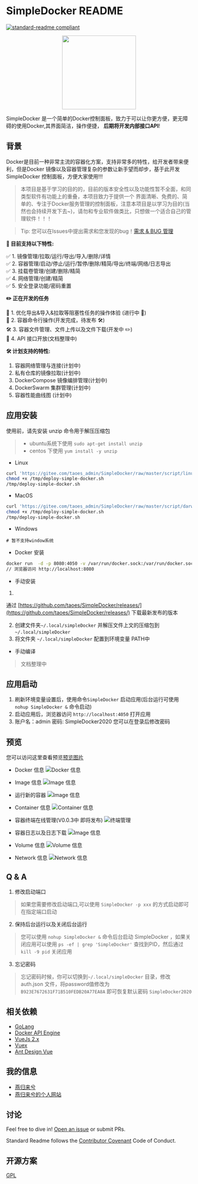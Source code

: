 # SimpleDocker README

[![standard-readme compliant](https://img.shields.io/badge/readme%20style-standard-brightgreen.svg?style=flat-square)](https://github.com/RichardLitt/standard-readme)

<div style="text-align:center">
    <img src="https://pic.zhoutao123.com/lib/simple-docker/logo-tm.png" width="200" alt="" >
</div>

SimpleDocker 是一个简单的Docker控制面板，致力于可以让你更方便，更无障碍的使用Docker,其界面简洁，操作便捷，  **后期将开发内部接口API**!

## 背景

Docker是目前一种非常主流的容器化方案，支持非常多的特性，给开发者带来便利，但是Docker 镜像以及容器管理复杂的参数让新手望而却步，基于此开发 SimpleDocker
控制面板，方便大家使用!!!

> 本项目是基于学习的目的的，目前的版本安全性以及功能性暂不全面，和同类型软件有功能上的重叠，本项目致力于提供一个 界面清晰、免费的、简单的、专注于Docker服务管理的控制面板，注意本项目是以学习为目的(当然也会持续开发下去~)，请勿和专业软件做类比，只想做一个适合自己的管理软件！！！

> Tip: 您可以在Issues中提出需求和您发现的bug！[需求 & BUG 管理](https://github.com/taoes/SimpleDocker/issues)


**🎉 目前支持以下特性:**

✅ 1. 镜像管理/拉取/运行/导出/导入/删除/详情 </br>
✅ 2. 容器管理/启动/停止/运行/暂停/删除/精简/导出/终端/网络/日志导出 </br>
✅ 3. 挂载卷管理/创建/删除/精简 </br>
✅ 4. 网络管理/创建/精简 </br>
✅ 5. 安全登录功能/密码重置 </br>

**✏️ 正在开发的任务**

🎉 1. 优化导出&导入&拉取等阻塞性任务的操作体验 (进行中 🎉) </br>
🎉 2. 容器命令行操作(开发完成，待发布 🛠) </br>
🛠 3. 容器文件管理、文件上传以及文件下载(开发中 ✏️) </br>
🧾 4. API 接口开放(文档整理中) </br>

**🛠 计划支持的特性:**

1. 容器网络管理与连接(计划中)
2. 私有仓库的镜像拉取(计划中)
3. DockerCompose 镜像编排管理(计划中)
4. DockerSwarm 集群管理(计划中)
5. 容器性能曲线图 (计划中)

## 应用安装

使用前，请先安装 unzip 命令用于解压压缩包

> + ubuntu系统下使用 `sudo apt-get install unzip`
> + centos 下使用 `yum install -y unzip`

+ Linux

```sh
curl 'https://gitee.com/taoes_admin/SimpleDocker/raw/master/script/linux-deploy.sh' > /tmp/deploy-simple-docker.sh
chmod +x /tmp/deploy-simple-docker.sh
/tmp/deploy-simple-docker.sh
```

+ MacOS

```sh
curl 'https://gitee.com/taoes_admin/SimpleDocker/raw/master/script/darwin-deploy.sh' > /tmp/deploy-simple-docker.sh
chmod +x /tmp/deploy-simple-docker.sh
/tmp/deploy-simple-docker.sh
```

+ Windows

```shell script
# 暂不支持window系统
```

+ Docker 安装

```sh
docker run  -d -p 8080:4050 -v /var/run/docker.sock:/var/run/docker.sock --name SimpleDocker  registry.cn-shanghai.aliyuncs.com/seven-tao/simple-docker:0.0.2
// 浏览器访问 http://localhost:8080  
```

+ 手动安装

1.

通过 [https://github.com/taoes/SimpleDocker/releases/](https://github.com/taoes/SimpleDocker/releases/)
下载最新发布的版本

2. 创建文件夹`~/.local/simpleDocker` 并解压文件上文的压缩包到 `~/.local/simpleDocker`
3. 将文件夹 `~/.local/simpleDocker` 配置到环境变量 PATH中


+ 手动编译

> 文档整理中

## 应用启动

1. 刷新环境变量设置后，使用命令`SimpleDocker` 启动应用(后台运行可使用 `nohup SimpleDocker &` 命令启动)
2. 启动应用后，浏览器访问 `http://localhost:4050` 打开应用
3. 账户名：admin 密码: SimpleDocker2020 您可以在登录后修改密码

## 预览
您可以访问这里查看预览[预览图片](./PREVIEW.md)

+ Docker 信息
  ![Docker 信息](./img/info.png)

+ Image 信息
  ![Image 信息](./img/image.png)

+ 运行新的容器
  ![Image 信息](./img/runContainer.png)

+ Container 信息
  ![Container 信息](./img/container.png)

+ 容器终端在线管理(V0.0.3中 即将发布)
  ![终端管理](./img/terminal.png)

+ 容器日志以及日志下载
  ![Image 信息](./img/containerLog.png)

+ Volume 信息
  ![Volume 信息](./img/volume.png)

+ Network 信息
  ![Network 信息](./img/network.png)

## Q & A

1. 修改启动端口

> 如果您需要修改启动端口,可以使用 `SimpleDocker -p xxx` 的方式启动即可在指定端口启动

2. 保持后台运行以及关闭后台运行

> 您可以使用 `nohup SimpleDocker &` 命令后台启动 SimpleDocker ，如果关闭应用可以使用 `ps -ef | grep 'SimpleDocker'`  查找到PID，然后通过  `kill -9 pid` 关闭应用

3. 忘记密码

> 忘记密码时候，你可以切换到`~/.local/simpleDocker` 目录，修改auth.json 文件，将password值修改为`B923E7672631F71B510FEDB20A77EA8A` 即可恢复默认密码 `SimpleDocker2020`

## 相关依赖

- [GoLang](https://golang.org/)
- [Docker API Engine](https://docs.docker.com/engine/api/sdk/)
- [VueJs 2.x](https://vuejs.org/)
- [Vuex](https://vuex.vuejs.org/)
- [Ant Design Vue](https://www.antdv.com/docs/vue/introduce-cn/)

## 我的信息

+ [燕归来兮](https://github.com/taoes)
+ [燕归来兮的个人网站](https://www.zhoutao123.com)

## 讨论

Feel free to dive in! [Open an issue](https://github.com/taoes/SimpleDocker/issues/new) or submit
PRs.

Standard Readme follows the [Contributor Covenant](http://contributor-covenant.org/version/1/3/0/)
Code of Conduct.

## 开源方案

[GPL](./LICENSE)
